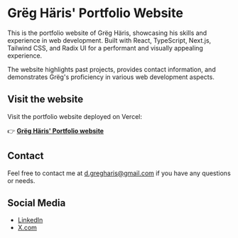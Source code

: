 # Grëg Häris' Portfolio Website

This is the portfolio website of Grëg Häris, showcasing his skills and experience in web development. Built with React, TypeScript, Next.js, Tailwind CSS, and Radix UI for a performant and visually appealing experience.

The website highlights past projects, provides contact information, and demonstrates Grëg's proficiency in various web development aspects.

## Visit the website

Visit the portfolio website deployed on Vercel:

👉 **[Grëg Häris' Portfolio website](https://dgregharis.vercel.app/)**

## Contact

Feel free to contact me at <d.gregharis@gmail.com> if you have any questions or needs.

## Social Media

- [LinkedIn](https://www.linkedin.com/in/dgregharis/)
- [X.com](https://twitter.com/IamAbovExcuse)
